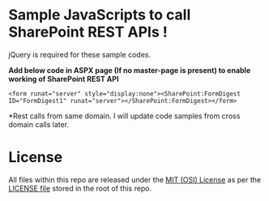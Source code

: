 # Sample JavaScripts to call SharePoint REST APIs !
jQuery is required for these sample codes.

**Add below code in ASPX page (If no master-page is present) to enable working of SharePoint REST API**

`<form runat="server" style="display:none"><SharePoint:FormDigest ID="FormDigest1" runat="server"></SharePoint:FormDigest></form>`

*Rest calls from same domain. I will update code samples from cross domain calls later.

# License
All files within this repo are released under the [MIT (OSI) License]( https://en.wikipedia.org/wiki/MIT_License) as per the [LICENSE file](./LICENSE) stored in the root of this repo. 
